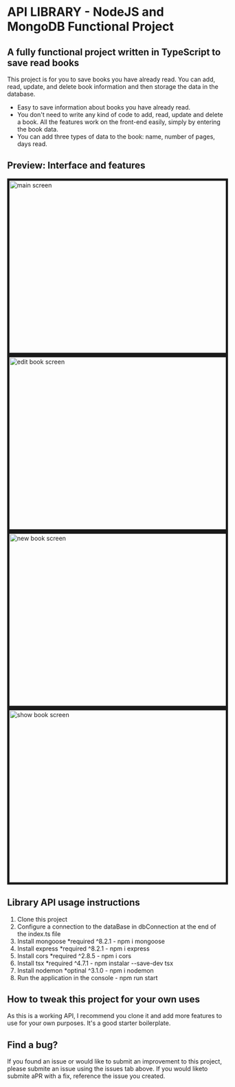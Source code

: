 # API LIBRARY - NodeJS and MongoDB Functional Project

## A fully functional project written in TypeScript to save read books

This project is for you to save books you have already read. You can add, read, update, and delete book information and then storage the data in the database.

-   Easy to save information about books you have already read.
-   You don't need to write any kind of code to add, read, update and delete a book. All the features work on the front-end easily, simply by entering the book data.
-   You can add three types of data to the book: name, number of pages, days read.

## Preview: Interface and features

<img src="/src/img/api-main-screen.png" alt="main screen" width="800" height=400 border="5">
<img src="/src/img/api-edit.book-screen.png" alt="edit book screen" width="800" height=400 border="5">
<img src="/src/img/api-new-book-screen.png" alt="new book screen" width="800" height=400 border="5">
<img src="/src/img/api-show-book-screen.png" alt="show book screen" width="800" height=400 border="5">

## Library API usage instructions

1. Clone this project
2. Configure a connection to the dataBase in dbConnection at the end of the index.ts file
3. Install mongoose \*required ^8.2.1 - npm i mongoose
4. Install express \*required ^8.2.1 - npm i express
5. Install cors \*required ^2.8.5 - npm i cors
6. Install tsx \*required ^4.7.1 - npm instalar --save-dev tsx
7. Install nodemon \*optinal ^3.1.0 - npm i nodemon
8. Run the application in the console - npm run start

## How to tweak this project for your own uses

As this is a working API, I recommend you clone it and add more features to use for your own purposes. It's a good starter boilerplate.

## Find a bug?

If you found an issue or would like to submit an improvement to this project, please submite an issue using the issues tab above. If you would liketo submite aPR with a fix, reference the issue you created.
